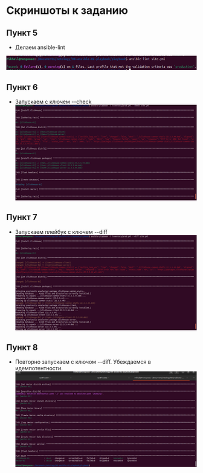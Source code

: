 # Скриншоты к заданию

## Пункт 5 
- Делаем ansible-lint

![Пункт 5](img/01.png)

## Пункт 6
- Запускаем с ключем --check 
![Check](img/02.png)

## Пункт 7
- Запускаем плейбук с ключем --diff
![Diff](img/03.png)

## Пункт 8
- Повторно запускаем с ключом --diff. Убеждаемся в идемпотентности.
![Idempotency](img/04.png)